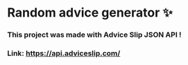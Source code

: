 # Random advice generator ✨

### This project was made with Advice Slip JSON API !
### Link: https://api.adviceslip.com/